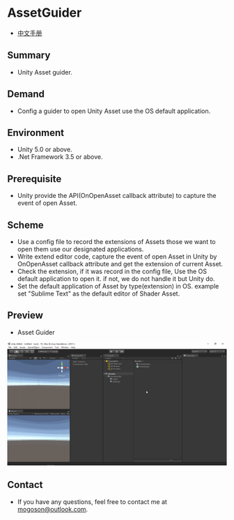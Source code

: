﻿# AssetGuider
- [中文手册](./README_ZH.md)

## Summary
- Unity Asset guider.

## Demand
- Config a guider to open Unity Asset use the OS default application.

## Environment
- Unity 5.0 or above.
- .Net Framework 3.5 or above.

## Prerequisite
- Unity provide the API(OnOpenAsset callback attribute) to capture the event of open Asset.

## Scheme
- Use a config file to record the extensions of Assets those we want to open them use our designated applications.
- Write extend editor code, capture the event of open Asset in Unity by OnOpenAsset callback attribute and get the
  extension of current Asset.
- Check the extension, if it was record in the config file, Use the OS default application to open it. if not, we
  do not handle it but Unity do.
- Set the default application of Asset by type(extension) in OS. example set "Sublime Text" as the default editor
  of Shader Asset.

## Preview
- Asset Guider

![Asset Guider Settings](./Attachment/README_Image/AssetGuider.gif)

## Contact
- If you have any questions, feel free to contact me at mogoson@outlook.com.